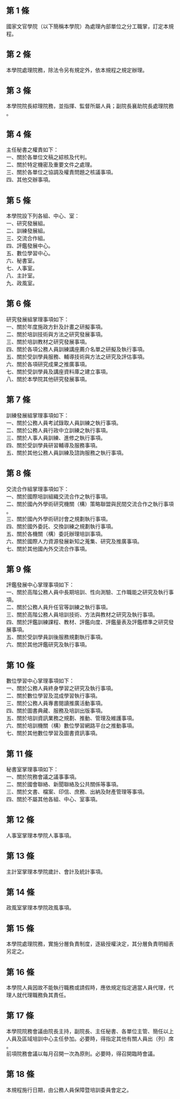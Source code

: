 第 1 條
-------
國家文官學院（以下簡稱本學院）為處理內部單位之分工職掌，訂定本規  
程。

第 2 條
-------
本學院處理院務，除法令另有規定外，依本規程之規定辦理。

第 3 條
-------
本學院院長綜理院務，並指揮、監督所屬人員；副院長襄助院長處理院務  
。

第 4 條
-------
主任秘書之權責如下：  
一、關於各單位文稿之綜核及代判。  
二、關於特定機密及重要文件之處理。  
三、關於各單位之協調及權責問題之核議事項。  
四、其他交辦事項。

第 5 條
-------
本學院設下列各組、中心、室：  
一、研究發展組。  
二、訓練發展組。  
三、交流合作組。  
四、評鑑發展中心。  
五、數位學習中心。  
六、秘書室。  
七、人事室。  
八、主計室。  
九、政風室。

第 6 條
-------
研究發展組掌理事項如下：  
一、關於年度施政方針及計畫之研擬事項。  
二、關於培訓技術與方法之研究發展事項。  
三、關於培訓教材之研究發展事項。  
四、關於各項公務人員訓練講座薦介名單之研擬及執行事項。  
五、關於受訓學員服務、輔導技術與方法之研究及評估事項。  
六、關於各項研究成果之推廣事項。  
七、關於受訓學員及講座資料庫之建立事項。  
八、關於本學院其他研究發展事項。

第 7 條
-------
訓練發展組掌理事項如下：  
一、關於公務人員考試錄取人員訓練之執行事項。  
二、關於公務人員行政中立訓練之執行事項。  
三、關於人事人員訓練、進修之執行事項。  
四、關於受訓學員研習輔導及服務事項。  
五、關於其他公務人員訓練及諮詢服務之執行事項。

第 8 條
-------
交流合作組掌理事項如下：  
一、關於國際培訓組織交流合作之執行事項。  
二、關於國內外學術研究機關（構）策略聯盟與民間交流合作之執行事項  
    。  
三、關於國內外學術研討會之規劃執行事項。  
四、關於國外委託、交換訓練之規劃執行事項。  
五、關於各機關（構）委託辦理培訓事項。  
六、關於國際人力資源發展新知之蒐集、研究及推廣事項。  
七、關於其他國內外交流合作事項。

第 9 條
-------
評鑑發展中心掌理事項如下：  
一、關於高階公務人員中長期培訓、性向測驗、工作職能之研究及執行事  
    項。  
二、關於公務人員升任官等訓練之執行事項。  
三、關於高階公務人員培訓技術、方法與教材之研究及執行事項。  
四、關於評鑑訓練課程、教材、評鑑向度、評鑑量表及評鑑標準之研究發  
    展事項。  
五、關於受訓學員訓後服務規劃執行事項。  
六、關於其他評鑑研究及執行事項。

第 10 條
--------
數位學習中心掌理事項如下：  
一、關於公務人員終身學習之研究及執行事項。  
二、關於數位學習及混成學習執行事項。  
三、關於公務人員專書閱讀推廣活動事項。  
四、關於圖書典藏、服務及培訓出版事項。  
五、關於培訓資訊業務之規劃、推動、管理及維護事項。  
六、關於培訓機關（構）數位學習網路平台之推動事項。  
七、關於其他數位學習及圖書資訊事項。

第 11 條
--------
秘書室掌理事項如下：  
一、關於院務會議之議事事項。  
二、關於國會聯絡、新聞聯絡及公共關係等事項。  
三、關於文書、檔案、印信、庶務、出納及財產管理等事項。  
四、關於不屬其他各組、中心、室事項。

第 12 條
--------
人事室掌理本學院人事事項。

第 13 條
--------
主計室掌理本學院歲計、會計及統計事項。

第 14 條
--------
政風室掌理本學院政風事項。

第 15 條
--------
本學院處理院務，實施分層負責制度，逐級授權決定，其分層負責明細表  
另定之。

第 16 條
--------
本學院人員因故不能執行職務或請假時，應依規定指定適當人員代理，代  
理人就代理職務負其責任。

第 17 條
--------
本學院院務會議由院長主持，副院長、主任秘書、各單位主管、簡任以上  
人員及區域培訓中心主任參加。必要時，得指定其他有關人員出（列）席  
。  
前項院務會議以每月召開一次為原則。必要時，得召開臨時會議。

第 18 條
--------
本規程施行日期，由公務人員保障暨培訓委員會定之。

